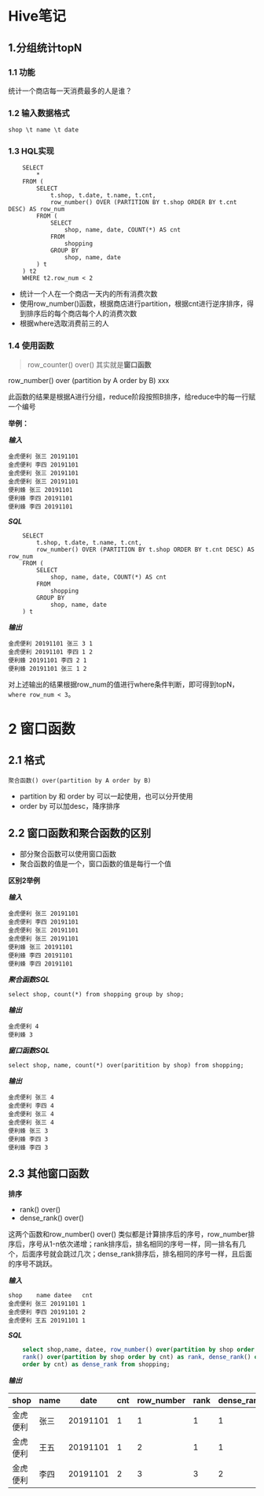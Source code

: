 # Hive笔记
## 1.分组统计topN

### 1.1 功能
统计一个商店每一天消费最多的人是谁？
### 1.2 输入数据格式
	shop \t name \t date
### 1.3 HQL实现
		SELECT 
			*
		FROM (
			SELECT 
				t.shop, t.date, t.name, t.cnt, 
				row_number() OVER (PARTITION BY t.shop ORDER BY t.cnt DESC) AS row_num
			FROM (
				SELECT 
					shop, name, date, COUNT(*) AS cnt
				FROM 
					shopping
				GROUP BY 
					shop, name, date
			) t
		) t2
		WHERE t2.row_num < 2

- 统计一个人在一个商店一天内的所有消费次数
- 使用row_number()函数，根据商店进行partition，根据cnt进行逆序排序，得到排序后的每个商店每个人的消费次数
- 根据where选取消费前三的人


### 1.4 使用函数

> row_counter() over() 其实就是**窗口函数**

row_number() over (partition by A order by B) xxx

此函数的结果是根据A进行分组，reduce阶段按照B排序，给reduce中的每一行赋一个编号

**举例：**

***输入***

	金虎便利 张三 20191101
	金虎便利 李四 20191101
	金虎便利 张三 20191101
	金虎便利 张三 20191101
	便利蜂 张三 20191101
	便利蜂 李四 20191101
	便利蜂 李四 20191101

***SQL***

		SELECT 
			t.shop, t.date, t.name, t.cnt, 
			row_number() OVER (PARTITION BY t.shop ORDER BY t.cnt DESC) AS row_num
		FROM (
			SELECT 
				shop, name, date, COUNT(*) AS cnt
			FROM 
				shopping
			GROUP BY 
				shop, name, date
		) t	

***输出***

	金虎便利 20191101 张三 3 1
	金虎便利 20191101 李四 1 2
	便利蜂 20191101 李四 2 1
	便利蜂 20191101 张三 1 2

对上述输出的结果根据row_num的值进行where条件判断，即可得到topN，`where row_num < 3`。

# 2 窗口函数

## 2.1 格式

	聚合函数() over(partition by A order by B)

- partition by 和 order by 可以一起使用，也可以分开使用
- order by 可以加desc，降序排序

## 2.2 窗口函数和聚合函数的区别
- 部分聚合函数可以使用窗口函数
- 聚合函数的值是一个，窗口函数的值是每行一个值

**区别2举例**

***输入***

	金虎便利 张三 20191101
	金虎便利 李四 20191101
	金虎便利 张三 20191101
	金虎便利 张三 20191101
	便利蜂 张三 20191101
	便利蜂 李四 20191101
	便利蜂 李四 20191101

***聚合函数SQL***

	select shop, count(*) from shopping group by shop;

***输出***

	金虎便利 4
	便利蜂 3

***窗口函数SQL***

	select shop, name, count(*) over(paritition by shop) from shopping;

***输出***

	金虎便利 张三 4
	金虎便利 李四 4
	金虎便利 张三 4
	金虎便利 张三 4
	便利蜂 张三 3
	便利蜂 李四 3
	便利蜂 李四 3
	
## 2.3 其他窗口函数

**排序**

- rank() over()
- dense_rank() over()

这两个函数和row_number() over() 类似都是计算排序后的序号，row_number排序后，序号从1-n依次递增；rank排序后，排名相同的序号一样，同一排名有几个，后面序号就会跳过几次；dense_rank排序后，排名相同的序号一样，且后面的序号不跳跃。

***输入***

	shop    name datee   cnt
	金虎便利 张三 20191101 1
	金虎便利 李四 20191101 2
	金虎便利 王五 20191101 1
	

***SQL***
```sql
	select shop,name, datee, row_number() over(partition by shop order by cnt) as row_number, 
	rank() over(partition by shop order by cnt) as rank, dense_rank() over(partition by shop
	order by cnt) as dense_rank from shopping;
```

***输出***

shop   | name  |  date  | cnt  | row_number | rank | dense_rank
------ | ----- | ------ | ---- | ---------- | ---- | --------
金虎便利 | 张三 | 20191101 | 1 | 1 | 1 | 1
金虎便利 | 王五 | 20191101 | 1 | 2 | 1 | 1
金虎便利 | 李四 | 20191101 | 2 | 3 | 3 | 2
 
